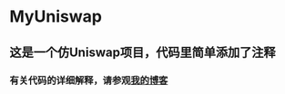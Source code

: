 # MyUniswap
## 这是一个仿Uniswap项目，代码里简单添加了注释

### 有关代码的详细解释，请参观[我的博客](https://notion-blog-iota-cyan.vercel.app/)
